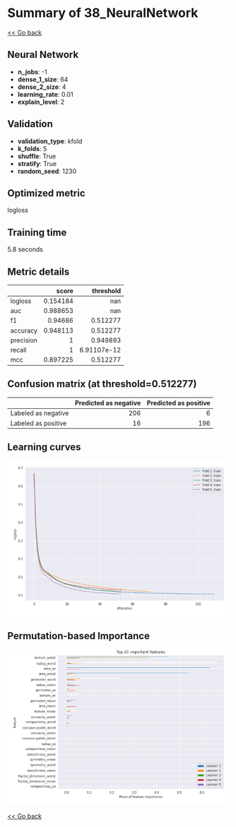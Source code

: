 # Summary of 38_NeuralNetwork

[<< Go back](../README.md)


## Neural Network
- **n_jobs**: -1
- **dense_1_size**: 64
- **dense_2_size**: 4
- **learning_rate**: 0.01
- **explain_level**: 2

## Validation
 - **validation_type**: kfold
 - **k_folds**: 5
 - **shuffle**: True
 - **stratify**: True
 - **random_seed**: 1230

## Optimized metric
logloss

## Training time

5.8 seconds

## Metric details
|           |    score |     threshold |
|:----------|---------:|--------------:|
| logloss   | 0.154184 | nan           |
| auc       | 0.988653 | nan           |
| f1        | 0.94686  |   0.512277    |
| accuracy  | 0.948113 |   0.512277    |
| precision | 1        |   0.949893    |
| recall    | 1        |   6.91107e-12 |
| mcc       | 0.897225 |   0.512277    |


## Confusion matrix (at threshold=0.512277)
|                     |   Predicted as negative |   Predicted as positive |
|:--------------------|------------------------:|------------------------:|
| Labeled as negative |                     206 |                       6 |
| Labeled as positive |                      16 |                     196 |

## Learning curves
![Learning curves](learning_curves.png)

## Permutation-based Importance
![Permutation-based Importance](permutation_importance.png)

[<< Go back](../README.md)
